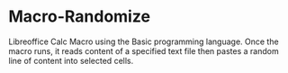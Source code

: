 # Macro-Randomize
Libreoffice Calc Macro using the Basic programming language. Once the macro runs, it reads content of a specified text file then pastes a random line of content into selected cells.
